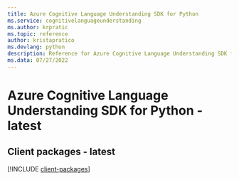 ```yaml
---
title: Azure Cognitive Language Understanding SDK for Python
ms.service: cognitivelanguageunderstanding
ms.author: krpratic
ms.topic: reference
author: kristapratico
ms.devlang: python
description: Reference for Azure Cognitive Language Understanding SDK for Python
ms.data: 07/27/2022
---
```

# Azure Cognitive Language Understanding SDK for Python - latest

## Client packages - latest
[!INCLUDE [client-packages](cognitive-language-understanding-client-index.md)]